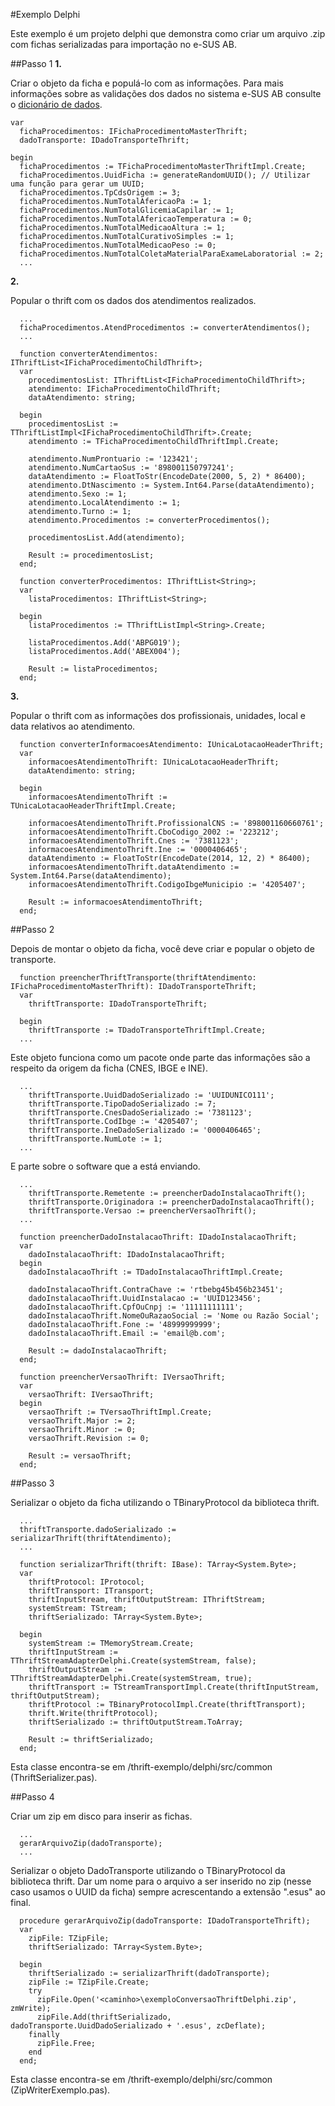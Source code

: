#Exemplo Delphi

Este exemplo é um projeto delphi que demonstra como criar um arquivo .zip com fichas serializadas para importação no e-SUS AB.

##Passo 1
**1.**

Criar o objeto da ficha e populá-lo com as informações.
Para mais informações sobre as validações dos dados no sistema e-SUS AB consulte o [dicionário de dados](http://esusab.github.io/integracao/).

```
var
  fichaProcedimentos: IFichaProcedimentoMasterThrift;
  dadoTransporte: IDadoTransporteThrift;

begin
  fichaProcedimentos := TFichaProcedimentoMasterThriftImpl.Create;
  fichaProcedimentos.UuidFicha := generateRandomUUID(); // Utilizar uma função para gerar um UUID;
  fichaProcedimentos.TpCdsOrigem := 3;
  fichaProcedimentos.NumTotalAfericaoPa := 1;
  fichaProcedimentos.NumTotalGlicemiaCapilar := 1;
  fichaProcedimentos.NumTotalAfericaoTemperatura := 0;
  fichaProcedimentos.NumTotalMedicaoAltura := 1;
  fichaProcedimentos.NumTotalCurativoSimples := 1;
  fichaProcedimentos.NumTotalMedicaoPeso := 0;
  fichaProcedimentos.NumTotalColetaMaterialParaExameLaboratorial := 2;
  ...
```

**2.**

Popular o thrift com os dados dos atendimentos realizados.

```
  ...
  fichaProcedimentos.AtendProcedimentos := converterAtendimentos();
  ...
```
```
  function converterAtendimentos: IThriftList<IFichaProcedimentoChildThrift>;
  var
    procedimentosList: IThriftList<IFichaProcedimentoChildThrift>;
    atendimento: IFichaProcedimentoChildThrift;
    dataAtendimento: string;

  begin
    procedimentosList := TThriftListImpl<IFichaProcedimentoChildThrift>.Create;
    atendimento := TFichaProcedimentoChildThriftImpl.Create;

    atendimento.NumProntuario := '123421';
    atendimento.NumCartaoSus := '898001150797241';
    dataAtendimento := FloatToStr(EncodeDate(2000, 5, 2) * 86400);
    atendimento.DtNascimento := System.Int64.Parse(dataAtendimento);
    atendimento.Sexo := 1;
    atendimento.LocalAtendimento := 1;
    atendimento.Turno := 1;
    atendimento.Procedimentos := converterProcedimentos();

    procedimentosList.Add(atendimento);

    Result := procedimentosList;
  end;
```
```
  function converterProcedimentos: IThriftList<String>;
  var
    listaProcedimentos: IThriftList<String>;

  begin
    listaProcedimentos := TThriftListImpl<String>.Create;

    listaProcedimentos.Add('ABPG019');
    listaProcedimentos.Add('ABEX004');

    Result := listaProcedimentos;
  end;
```

**3.**

Popular o thrift com as informações dos profissionais, unidades, local e data relativos ao atendimento.
```
  function converterInformacoesAtendimento: IUnicaLotacaoHeaderThrift;
  var
    informacoesAtendimentoThrift: IUnicaLotacaoHeaderThrift;
    dataAtendimento: string;

  begin
    informacoesAtendimentoThrift := TUnicaLotacaoHeaderThriftImpl.Create;

    informacoesAtendimentoThrift.ProfissionalCNS := '898001160660761';
    informacoesAtendimentoThrift.CboCodigo_2002 := '223212';
    informacoesAtendimentoThrift.Cnes := '7381123';
    informacoesAtendimentoThrift.Ine := '0000406465';
    dataAtendimento := FloatToStr(EncodeDate(2014, 12, 2) * 86400);
    informacoesAtendimentoThrift.dataAtendimento := System.Int64.Parse(dataAtendimento);
    informacoesAtendimentoThrift.CodigoIbgeMunicipio := '4205407';

    Result := informacoesAtendimentoThrift;
  end;
```

##Passo 2

Depois de montar o objeto da ficha, você deve criar e popular o objeto de transporte.
```
  function preencherThriftTransporte(thriftAtendimento: IFichaProcedimentoMasterThrift): IDadoTransporteThrift;
  var
    thriftTransporte: IDadoTransporteThrift;

  begin
    thriftTransporte := TDadoTransporteThriftImpl.Create;
  ...
```

Este objeto funciona como um pacote onde parte das informações são a respeito da origem da ficha (CNES, IBGE e INE).

```
  ...
    thriftTransporte.UuidDadoSerializado := 'UUIDUNICO111';
    thriftTransporte.TipoDadoSerializado := 7;
    thriftTransporte.CnesDadoSerializado := '7381123';
    thriftTransporte.CodIbge := '4205407';
    thriftTransporte.IneDadoSerializado := '0000406465';
    thriftTransporte.NumLote := 1;
  ...
```
E parte sobre o software que a está enviando.
```
  ...
    thriftTransporte.Remetente := preencherDadoInstalacaoThrift();
    thriftTransporte.Originadora := preencherDadoInstalacaoThrift();
    thriftTransporte.Versao := preencherVersaoThrift();
  ...
```
```
  function preencherDadoInstalacaoThrift: IDadoInstalacaoThrift;
  var
    dadoInstalacaoThrift: IDadoInstalacaoThrift;
  begin
    dadoInstalacaoThrift := TDadoInstalacaoThriftImpl.Create;

    dadoInstalacaoThrift.ContraChave := 'rtbebg45b456b23451';
    dadoInstalacaoThrift.UuidInstalacao := 'UUID123456';
    dadoInstalacaoThrift.CpfOuCnpj := '11111111111';
    dadoInstalacaoThrift.NomeOuRazaoSocial := 'Nome ou Razão Social';
    dadoInstalacaoThrift.Fone := '48999999999';
    dadoInstalacaoThrift.Email := 'email@b.com';

    Result := dadoInstalacaoThrift;
  end;
```
```
  function preencherVersaoThrift: IVersaoThrift;
  var
    versaoThrift: IVersaoThrift;
  begin
    versaoThrift := TVersaoThriftImpl.Create;
    versaoThrift.Major := 2;
    versaoThrift.Minor := 0;
    versaoThrift.Revision := 0;

    Result := versaoThrift;
  end;
```

##Passo 3

Serializar o objeto da ficha utilizando o TBinaryProtocol da biblioteca thrift.

```
  ...
  thriftTransporte.dadoSerializado := serializarThrift(thriftAtendimento);
  ...
```

```
  function serializarThrift(thrift: IBase): TArray<System.Byte>;
  var
    thriftProtocol: IProtocol;
    thriftTransport: ITransport;
    thriftInputStream, thriftOutputStream: IThriftStream;
    systemStream: TStream;
    thriftSerializado: TArray<System.Byte>;

  begin
    systemStream := TMemoryStream.Create;
    thriftInputStream := TThriftStreamAdapterDelphi.Create(systemStream, false);
    thriftOutputStream := TThriftStreamAdapterDelphi.Create(systemStream, true);
    thriftTransport := TStreamTransportImpl.Create(thriftInputStream, thriftOutputStream);
    thriftProtocol := TBinaryProtocolImpl.Create(thriftTransport);
    thrift.Write(thriftProtocol);
    thriftSerializado := thriftOutputStream.ToArray;

    Result := thriftSerializado;
  end;
```

Esta classe encontra-se em /thrift-exemplo/delphi/src/common (ThriftSerializer.pas).

##Passo 4

Criar um zip em disco para inserir as fichas.

```
  ...
  gerarArquivoZip(dadoTransporte);
  ...
```

Serializar o objeto DadoTransporte utilizando o TBinaryProtocol da biblioteca thrift.
Dar um nome para o arquivo a ser inserido no zip (nesse caso usamos o UUID da ficha) sempre acrescentando a extensão ".esus" ao final.

```
  procedure gerarArquivoZip(dadoTransporte: IDadoTransporteThrift);
  var
    zipFile: TZipFile;
    thriftSerializado: TArray<System.Byte>;

  begin
    thriftSerializado := serializarThrift(dadoTransporte);
    zipFile := TZipFile.Create;
    try
      zipFile.Open('<caminho>\exemploConversaoThriftDelphi.zip', zmWrite);
      zipFile.Add(thriftSerializado, dadoTransporte.UuidDadoSerializado + '.esus', zcDeflate);
    finally
      zipFile.Free;
    end
  end;
```

Esta classe encontra-se em /thrift-exemplo/delphi/src/common (ZipWriterExemplo.pas).
